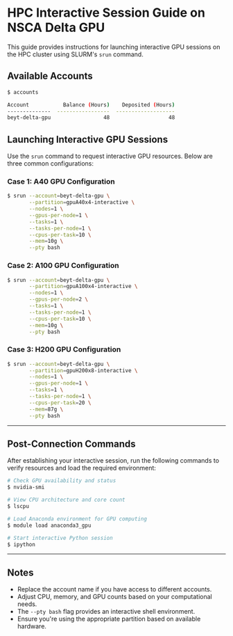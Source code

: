 
# HPC Interactive Session Guide on NSCA Delta GPU

This guide provides instructions for launching interactive GPU sessions on the HPC cluster using SLURM's `srun` command.


## Available Accounts

```bash
$ accounts

Account           Balance (Hours)    Deposited (Hours)
--------------  -----------------  -------------------
beyt-delta-gpu                 48                   48
```

## Launching Interactive GPU Sessions

Use the `srun` command to request interactive GPU resources. Below are three common configurations:

### Case 1: A40 GPU Configuration
```bash
$ srun --account=beyt-delta-gpu \
       --partition=gpuA40x4-interactive \
       --nodes=1 \
       --gpus-per-node=1 \
       --tasks=1 \
       --tasks-per-node=1 \
       --cpus-per-task=10 \
       --mem=10g \
       --pty bash
```

### Case 2: A100 GPU Configuration
```bash
$ srun --account=beyt-delta-gpu \
       --partition=gpuA100x4-interactive \
       --nodes=1 \
       --gpus-per-node=2 \
       --tasks=1 \
       --tasks-per-node=1 \
       --cpus-per-task=10 \
       --mem=10g \
       --pty bash
```

### Case 3: H200 GPU Configuration
```bash
$ srun --account=beyt-delta-gpu \
       --partition=gpuH200x8-interactive \
       --nodes=1 \
       --gpus-per-node=1 \
       --tasks=1 \
       --tasks-per-node=1 \
       --cpus-per-task=20 \
       --mem=87g \
       --pty bash
```

---

## Post-Connection Commands

After establishing your interactive session, run the following commands to verify resources and load the required environment:

```bash
# Check GPU availability and status
$ nvidia-smi

# View CPU architecture and core count
$ lscpu

# Load Anaconda environment for GPU computing
$ module load anaconda3_gpu

# Start interactive Python session
$ ipython
```

---

## Notes
- Replace the account name if you have access to different accounts.
- Adjust CPU, memory, and GPU counts based on your computational needs.
- The `--pty bash` flag provides an interactive shell environment.
- Ensure you're using the appropriate partition based on available hardware.
```
